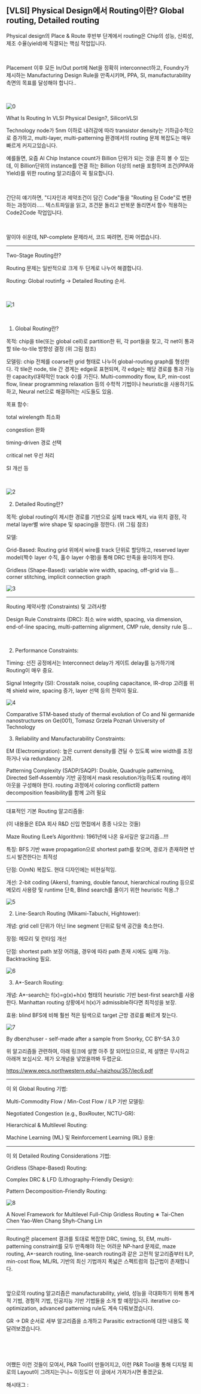 ## [VLSI] Physical Design에서 Routing이란? Global routing, Detailed routing

Physical design의 Place & Route 후반부 단계에서 routing은 Chip의 성능, 신뢰성, 제조 수율(yield)에 직결되는 핵심 작업입니다.

​

Placement 이후 모든 In/Out port에 Net을 정확히 interconnect하고, Foundry가 제시하는 Manufacturing Design Rule을 만족시키며, PPA, SI, manufacturability 측면의 목표를 달성해야 합니다..

​

![0](/asset/img/223699588600/0.png)

What Is Routing In VLSI Physical Design?, SiliconVLSI​

Technology node가 5nm 이하로 내려감에 따라 transistor density는 기하급수적으로 증가하고, multi-layer, multi-patterning 환경에서의 routing 문제 복잡도는 매우 빠르게 커지고있습니다.

예를들면, 요즘 AI Chip Instance count가 Billion 단위가 되는 것을 흔히 볼 수 있는데, 이 Billion단위의 instance를 연결 하는 Billion 이상의 net을 포함하며 조건(PPA와 Yield)를 위한 routing 알고리즘이 꼭 필요합니다.

​

간단히 얘기하면, "디자인과 제약조건이 담긴 Code"들을 "Routing 된 Code"로 변환하는 과정이라..... 텍스트파일을 읽고, 조건문 돌리고 반복문 돌리면서 함수 적용하는 Code2Code 작업입니다.

​

말이야 쉬운데, NP-complete 문제라서, 코드 짜려면, 진짜 어렵습니다.

---

Two-Stage Routing란?

Routing 문제는 일반적으로 크게 두 단계로 나누어 해결합니다.

Routing: Global routinfg -> Detailed Routing 순서.

​

![1](/asset/img/223699588600/1.png)

​

1. Global Routing란?

목적: chip을 tile(또는 global cell)로 partition한 뒤, 각 port들을 찾고, 각 net이 통과할 tile-to-tile 방향성 결정 (위 그림 참조)

모델링: chip 전체를 coarse한 grid 형태로 나누어 global-routing graph를 형성한다. 각 tile은 node, tile 간 경계는 edge로 표현되며, 각 edge는 해당 경로를 통과 가능한 capacity(대략적인 track 수)를 가진다. Multi-commodity flow, ILP, min-cost flow, linear programming relaxation 등의 수학적 기법이나 heuristic을 사용하기도하고, Neural net으로 해결하려는 시도들도 있음.

목표 함수:

total wirelength 최소화

congestion 완화

timing-driven 경로 선택

critical net 우선 처리

SI 개선 등

​

![2](/asset/img/223699588600/2.png)

2. Detailed Routing란?

목적: global routing이 제시한 경로를 기반으로 실제 track 배치, via 위치 결정, 각 metal layer별 wire shape 및 spacing을 정한다. (위 그림 참조)

모델:

Grid-Based: Routing grid 위에서 wire를 track 단위로 할당하고, reserved layer model(짝수 layer 수직, 홀수 layer 수평)을 통해 DRC 만족을 용이하게 한다.

Gridless (Shape-Based): variable wire width, spacing, off-grid via 등...  corner stitching, implicit connection graph

![3](/asset/img/223699588600/3.png)

---

Routing 제약사항 (Constraints) 및 고려사항

Design Rule Constraints (DRC): 최소 wire width, spacing, via dimension, end-of-line spacing, multi-patterning alignment, CMP rule, density rule 등...

​

2. Performance Constraints:

Timing: 선진 공정에서는 Interconnect delay가 게이트 delay를 능가하기에 Routing이 매우 중요.

Signal Integrity (SI): Crosstalk noise, coupling capacitance, IR-drop 고려를 위해 shield wire, spacing 증가, layer 선택 등의 전략이 필요.

![4](/asset/img/223699588600/4.png)

Comparative STM-based study of thermal evolution of Co and Ni germanide nanostructures on Ge(001), Tomasz Grzela Poznań University of Technology​

3. Reliability and Manufacturability Constraints:

EM (Electromigration): 높은 current density를 견딜 수 있도록 wire width를 조정하거나 via redundancy 고려.

Patterning Complexity (SADP/SAQP): Double, Quadruple patterning, Directed Self-Assembly  기반 공정에서 mask resolution가능하도록 routing 레이아웃을 구성해야 한다. routing 과정에서 coloring conflict와 pattern decomposition feasibility를 함께 고려 필요

---

대표적인 기본 Routing 알고리즘들:

(이 내용들은 EDA 회사 R&D 신입 면접에서 종종 나오는 것들)

Maze Routing (Lee’s Algorithm): 1961년에 나온 유서깊은 알고리즘...!!!

특징: BFS 기반 wave propagation으로 shortest path를 찾으며, 경로가 존재하면 반드시 발견한다는 최적성

단점: O(mN) 복잡도. 현대 디자인에는 비현실적임.

개선: 2-bit coding (Akers), framing, double fanout, hierarchical routing 등으로 메모리 사용량 및 runtime 단축, Blind search를 줄이기 위한 heuristic 적용..?

![5](/asset/img/223699588600/5.png)

2. Line-Search Routing (Mikami-Tabuchi, Hightower):

개념: grid cell 단위가 아닌 line segment 단위로 탐색 공간을 축소한다.

장점: 메모리 및 런타임 개선

단점: shortest path 보장 어려움, 경우에 따라 path 존재 시에도 실패 가능. Backtracking 필요.

![6](/asset/img/223699588600/6.png)

3. A*-Search Routing:

개념: A*-search는 f(x)=g(x)+h(x) 형태의 heuristic 기반 best-first search를 사용한다. Manhattan routing 상황에서 h(x)가 admissible하다면 최적성을 보장.

효용: blind BFS에 비해 훨씬 적은 탐색으로 target 근방 경로를 빠르게 찾는다.

![7](/asset/img/223699588600/7.png)

By dbenzhuser - self-made after a sample from Snorky, CC BY-SA 3.0​

위 알고리즘들 관련하여, 아래 링크에 설명 아주 잘 되어있으므로, 제 설명은 무시하고 아래꺼 보십시오. 제가 오개념을 넣었을까봐 두렵군요. 

https://www.eecs.northwestern.edu/~haizhou/357/lec6.pdf

---

이 외 Global Routing 기법:

Multi-Commodity Flow / Min-Cost Flow / ILP 기반 모델링:

Negotiated Congestion (e.g., BoxRouter, NCTU-GR):

Hierarchical & Multilevel Routing:

Machine Learning (ML) 및 Reinforcement Learning (RL) 응용:

---

이 외 Detailed Routing Considerations 기법:

Gridless (Shape-Based) Routing:

Complex DRC & LFD (Lithography-Friendly Design):

Pattern Decomposition-Friendly Routing:

![8](/asset/img/223699588600/8.png)

A Novel Framework for Multilevel Full-Chip Gridless Routing ∗ Tai-Chen Chen Yao-Wen Chang Shyh-Chang Lin​

---

Routing은 placement 결과를 토대로 복잡한 DRC, timing, SI, EM, multi-patterning constraint를 모두 만족해야 하는 어려운 NP-hard 문제로, maze routing, A*-search routing, line-search routing과 같은 고전적 알고리즘부터 ILP, min-cost flow, ML/RL 기반의 최신 기법까지 폭넓은 스펙트럼의 접근법이 존재합니다.

​

앞으로의 routing 알고리즘은 manufacturability, yield, 성능을 극대화하기 위해 통계적 기법, 경험적 기법, 인공지능 기반 기법들을 소개 할 예정입니다.  iterative co-optimization, advanced patterning rule도 계속 다뤄보겠습니다.

GR -> DR 순서로 세부 알고리즘을 소개하고 Parasitic extraction에 대한 내용도 쭉 달려보겠습니다.

​

​

어쨌든 이런 것들이 모여서, P&R Tool이 만들어지고, 이런 P&R Tool을 통해 디지털 회로의 Layout이 그려지는구나~ 이정도만 이 글에서 가져가시면 좋겠군요.

 해시태그 : 